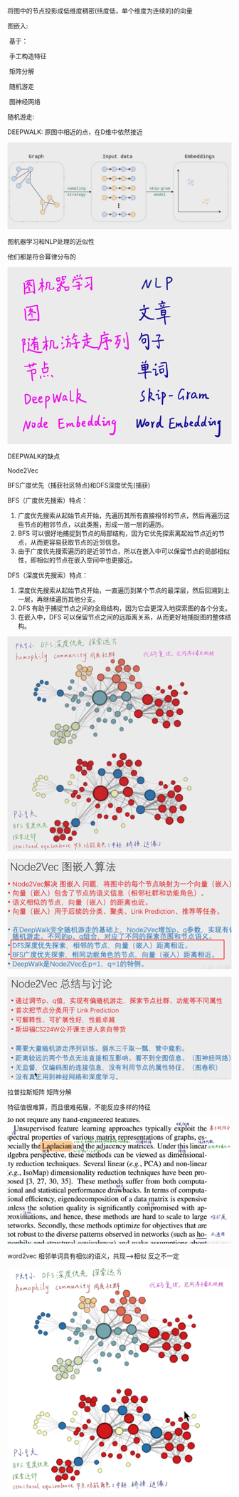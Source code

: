 ## 

将图中的节点投影成低维度稠密(纬度低，单个维度为连续的)的向量

图嵌入:

​	基于：

​		手工构造特征

​		矩阵分解

​		随机游走

​		图神经网络

随机游走: 

DEEPWALK: 原图中相近的点，在D维中依然接近

![image-20230805192608478](assets/image-20230805192608478.png)

图机器学习和NLP处理的近似性

他们都是符合幂律分布的

![image-20230805193159752](assets/image-20230805193159752.png)

DEEPWALK的缺点





Node2Vec

BFS广度优先（捕获社区特点)和DFS深度优先(捕获)

BFS（广度优先搜索）特点：

1. 广度优先搜索从起始节点开始，先遍历其所有直接相邻的节点，然后再遍历这些节点的相邻节点，以此类推，形成一层一层的遍历。
2. BFS 可以很好地捕捉到节点的局部结构，因为它优先探索离起始节点近的节点，从而更容易获取节点的近邻信息。
3. 由于广度优先搜索遍历的是近邻节点，所以在嵌入中可以保留节点的局部相似性，即相似的节点在嵌入空间中也更接近。

DFS（深度优先搜索）特点：

1. 深度优先搜索从起始节点开始，一直遍历到某个节点的最深层，然后回溯到上一层，再继续遍历其他分支。
2. DFS 有助于捕捉节点之间的全局结构，因为它会更深入地探索图的各个分支。
3. 在嵌入中，DFS 可以保留节点之间的远距离关系，从而更好地捕捉图的整体结构。

![image-20230805194416222](assets/image-20230805194416222.png)

![image-20230805194619565](assets/image-20230805194619565.png)



![image-20230805195132699](assets/image-20230805195132699.png)

拉普拉斯矩阵 矩阵分解

特征值很难算，而且很难拓展，不能反应多样的特征

![image-20230805200910731](assets/image-20230805200910731.png)

word2vec  相邻单词具有相似的语义，共现-->相似 反之不一定

![image-20230805231444558](assets/image-20230805231444558.png)